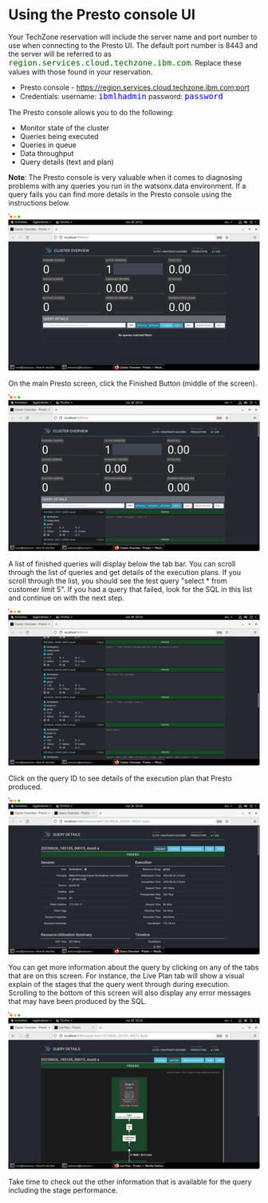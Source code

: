 # Using the Presto console UI
Your TechZone reservation will include the server name and port number to use when connecting to the Presto UI. The default port number is 8443 and the server will be referred to as <tt style="font-size: large; color: darkgreen;">region.services.cloud.techzone.ibm.com</tt>. Replace these values with those found in your reservation.

   * Presto console - https://region.services.cloud.techzone.ibm.com:port
   * Credentials: username: <code style="color:blue;font-size:medium;">ibmlhadmin</code> password: <code style="color:blue;font-size:medium;">password</code>

The Presto console allows you to do the following:

   * Monitor state of the cluster
   * Queries being executed
   * Queries in queue
   * Data throughput 
   * Query details (text and plan)

**Note**: The Presto console is very valuable when it comes to diagnosing problems with any queries you run in the watsonx.data environment. If a query fails you can find more details in the Presto console using the instructions below.
   
![Browser](wxd-images/presto-main.png)
 
On the main Presto screen, click the Finished Button (middle of the screen).

![Browser](wxd-images/presto-finished.png)
 
A list of finished queries will display below the tab bar. You can scroll through the list of queries and get details of the execution plans. If you scroll through the list, you should see the test query "select * from customer limit 5". If you had a query that failed, look for the SQL in this list and continue on with the next step.

![Browser](wxd-images/presto-limit-5.png)
 
Click on the query ID to see details of the execution plan that Presto produced.

![Browser](wxd-images/presto-query-details.png)
 
You can get more information about the query by clicking on any of the tabs that are on this screen. For instance, the Live Plan tab will show a visual explain of the stages that the query went through during execution. Scrolling to the bottom of this screen will also display any error messages that may have been produced by the SQL.

![Browser](wxd-images/presto-live-plan.png)

Take time to check out the other information that is available for the query including the stage performance.